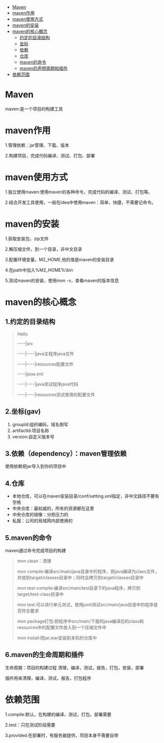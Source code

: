 * [Maven](#maven)
* [maven作用](#maven作用)
* [maven使用方式](#maven使用方式)
* [maven的安装](#maven的安装)
* [maven的核心概念](#maven的核心概念)
    * [约定的目录结构](#1约定的目录结构)
    * [坐标](#2坐标gav)
    * [依赖](#3依赖dependencymaven管理依赖)
    * [仓库](#4仓库)
    * [maven的命令](#5maven的命令)
    * [maven的声明周期和插件](#6maven的声明周期和插件)
* [依赖范围](#依赖范围)

# Maven

maven:是一个项目的构建工具

# maven作用

1.管理依赖：jar管理、下载、版本

2.构建项目，完成代码编译、测试、打包、部署

# maven使用方式

1.独立使用maven:使用maven的各种命令，完成代码的编译、测试、打包等。

2.结合开发工具使用，一般在idea中使用maven：简单，快捷，不需要记命令。

# maven的安装

1.获取安装包，zip文件

2.解压缩文件，到一个目录，非中文目录

3.配置环境变量，M2_HOME,他的值是maven的安装目录

4.在path中加入%M2_HOME%\bin

5.测试maven的安装，使用mvn -v，查看maven的版本信息

# maven的核心概念

## 1.约定的目录结构

> Hello
>
> ----|src
>
> ----|----|java主程序java文件
>
> ----|----|resources配置文件
>
> ----|pow.xml
>
> ----|----|java测试程序java代码
>
> ----|----|resources测试使用的配置文件

## 2.坐标(gav)

1. groupId:组织编码，域名倒写
2. artifactId:项目名称
3. version:自定义版本号

## 3.依赖（dependency）：maven管理依赖

使用依赖把jar导入到你的项目中

## 4.仓库

* 本地仓库，可以在maven安装目录/conf/setting.xml指定，<localRepository>非中文路径</localRepository>不要有空格
* 中央仓库：最权威的，所有的资源都在这里
* 中央仓库的镜像：分担压力的
* 私服：公司的局域网内部使用的

## 5.maven的命令

maven通过命令完成项目的构建

> mvn clean：清理
>
> mvn compile:编译src/main/java目录中的程序，把java编译为class文件，并放到target/classes目录中；同时会拷贝到target/classes目录中
>
> mvn test-compile:编译src/main/test目录下的java程序，拷贝到target/test-class目录中
>
> mvn test:可以进行单元测试，使用junit测试src/main/java目录中的程序是否符合要求
>
> mvn package打包:把程序中src/main/下面的java编译后的class和resources中的配置文件放入到一个压缩文件中
>
> mvn install:把jar,war安装到本机的仓库中

## 6.maven的生命周期和插件

生命周期：项目的构建过程 清理，编译，测试，报告，打包，安装，部署

插件用来清理，编译，测试，报告，打包程序

# 依赖范围

1.compile:默认，在构建的编译，测试，打包，部署需要

2.test：只在测试阶段需要

3.provided:在部署时，有服务器提供，项目本身不需要自带